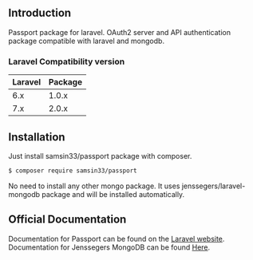
## Introduction

Passport package for laravel. OAuth2 server and API authentication package compatible with laravel and mongodb.

### Laravel Compatibility version

Laravel  | Package
:---------|:----------
6.x    | 1.0.x
7.x    | 2.0.x


## Installation
Just install samsin33/passport package with composer.

```bash
$ composer require samsin33/passport
```

No need to install any other mongo package. It uses jenssegers/laravel-mongodb package and will be installed automatically.


## Official Documentation

Documentation for Passport can be found on the [Laravel website](https://laravel.com/docs/master/passport).
Documentation for Jenssegers MongoDB can be found [Here](https://github.com/jenssegers/laravel-mongodb).
